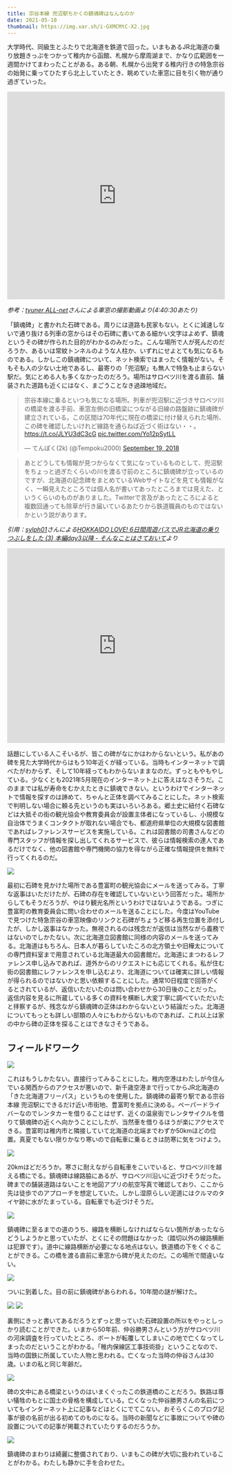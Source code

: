 ```yaml
---
title: 宗谷本線 兜沼駅ちかくの鎮魂碑はなんなのか
date: 2021-05-10
thumbnail: https://img.xar.sh/i-GXMCMtC-X2.jpg
---
```


大学時代、同級生とふたりで北海道を鉄道で回った。いまもあるJR北海道の乗り放題きっぷをつかって稚内から函館、札幌から摩周湖まで、かなり広範囲を一週間かけてまわったことがある。ある朝、札幌から出発する稚内行きの特急宗谷の始発に乗ってひたすら北上していたとき、眺めていた車窓に目を引く物が通り過ぎていった。

<iframe width="100%" height="480" src="https://www.youtube.com/embed/4k68ew0ZTug?start=16825" title="YouTube video player" frameborder="0" allow="accelerometer; autoplay; clipboard-write; encrypted-media; gyroscope; picture-in-picture" allowfullscreen></iframe>

*参考：[tyuner ALL-net](https://www.youtube.com/user/tyuner1/)さんによる車窓の撮影動画より(4:40:30あたり)*

「鎮魂碑」と書かれた石碑である。周りには道路も民家もない。とくに減速しないで通り抜ける列車の窓からはその石碑に書いてある細かい文字はよめず、鎮魂というその碑が作られた目的がわかるのみだった。こんな場所で人が死んだのだろうか、あるいは常紋トンネルのような人柱か、いずれにせよとても気になるものである。しかしこの鎮魂碑について、ネット検索ではまったく情報がない。そもそも人の少ない土地であるし、最寄りの「兜沼駅」も無人で特急も止まらない駅だ。気にとめる人も多くなかったのだろう。場所はサロベツ川を渡る直前、舗装された道路も近くにはなく、まごうことなき過疎地域だ。

<blockquote class="twitter-tweet" data-conversation="none"><p lang="ja" dir="ltr">宗谷本線に乗るといつも気になる場所。列車が兜沼駅に近づきサロベツ川の橋梁を渡る手前、車窓左側の旧橋梁につながる旧線の路盤跡に鎮魂碑が建立されている。この区間は70年代に現在の橋梁に付け替えられた場所、この碑を確認したいけれど線路を通らねば近づく術はない・・。 <a href="https://t.co/JLYU3dC3cG">https://t.co/JLYU3dC3cG</a> <a href="https://t.co/Yo12pSytLL">pic.twitter.com/Yo12pSytLL</a></p>&mdash; てんぽく(2k) (@Tempoku2000) <a href="https://twitter.com/Tempoku2000/status/1042542144970342400?ref_src=twsrc%5Etfw">September 19, 2018</a></blockquote> <script async src="https://platform.twitter.com/widgets.js" charset="utf-8"></script>

> あとどうしても情報が見つからなくて気になっているものとして、兜沼駅をちょっと過ぎたくらいの川を渡る寸前のところに鎮魂碑が立っているのですが、北海道の記念碑をまとめているWebサイトなどを見ても情報がなく、一瞬見えたところでは個人名が書いてあったところまでは見えた、というくらいのものがありました。Twitterで言及があったところによると複数回通っても除草が行き届いているあたりから鉄道職員のものではないかという説があります。

*引用：[sylph01](https://s01.ninja/)さんによる[HOKKAIDO LOVE! 6日間周遊パスでJR北海道の乗りつぶしをした (3) 本編day3以降 - そんなことはさておいて](https://d.s01.ninja/entry/20201101/1604229300)より*

<iframe src="https://www.google.com/maps/embed?pb=!1m14!1m12!1m3!1d1139.854371105969!2d141.72029455327427!3d45.210723083891004!2m3!1f0!2f0!3f0!3m2!1i1024!2i768!4f13.1!5e1!3m2!1sen!2sjp!4v1620606229839!5m2!1sen!2sjp" width="100%" height="450" style="border:0;" allowfullscreen="" loading="lazy"></iframe>

話題にしている人こそいるが、皆この碑がなにかはわからないという。私があの碑を見た大学時代からはもう10年近くが経っている。当時もインターネットで調べたがわからず、そして10年経ってもわからないままなのだ。ずっともやもやしている。少なくとも2021年5月現在のインターネット上に答えはなさそうだ。このままでは私が寿命をむかえたときに鎮魂できない。というわけでインターネットで情報を探すのは諦めて、ちゃんと正体を調べてみることにした。ネット検索で判明しない場合に頼る先というのも実はいろいろある。郷土史に紐付く石碑などは大抵その街の観光協会や教育委員会が設置主体者になっているし、小規模な自治体でうまくコンタクトが取れない場合でも、都道府県単位の大規模な図書館であればレファレンスサービスを実施している。これは図書館の司書さんなどの専門スタッフが情報を探し出してくれるサービスで、彼らは情報検索の達人であるだけでなく、他の図書館や専門機関の協力を得ながら正確な情報提供を無料で行ってくれるのだ。

![](https://img.xar.sh/i-XgmRxBq-X2.png)

最初に石碑を見かけた場所である豊富町の観光協会にメールを送ってみる。丁寧な返事はいただけたが、石碑の存在を確認していないという回答だった。場所からしてもそうだろうが、やはり観光名所というわけではないようである。つぎに豊富町の教育委員会に問い合わせのメールを送ることにした。今度はYouTubeで見つけた特急宗谷の車窓映像のリンクと石碑がちょうど移る再生位置を添付したが、しかし返事はなかった。無視されるのは残念だが返信は当然ながら義務ではないのでしかたない。次に北海道立図書館に同様の内容のメールを送ってみる。北海道はもちろん、日本人が暮らしていたころの北方領土や旧樺太についての専門資料室まで用意されている北海道最大の図書館だ。北海道にまつわるレファレンス申し込みであれば、道外からのリクエストにも応じてくれる。私が住む街の図書館にレファレンスを申し込むより、北海道については確実に詳しい情報が得られるのではないかと思い依頼することにした。通常10日程度で回答がくるとされているが、返信いただいたのは問い合わせから30日後のことだった。返信内容を見るに所蔵している多くの資料を横断し大変丁寧に調べていただいたと拝察するが、残念ながら鎮魂碑の正体はわからないという結論だった。北海道についてもっとも詳しい部類の人々にもわからないものであれば、これ以上は家の中から碑の正体を探ることはできなさそうである。

## フィールドワーク

![](https://img.xar.sh/i-sTTPHNw-X2.jpg)

これはもうしかたない。直接行ってみることにした。稚内空港はわたしが今住んでいる関西からのアクセスが悪いので、新千歳空港まで行ってからJR北海道の「きた北海道フリーパス」というものを使用した。鎮魂碑の最寄り駅である宗谷本線 兜沼駅にできるだけ近い市街地、豊富町を拠点に決める。ペーパードライバーなのでレンタカーを借りることはせず、近くの温泉街でレンタサイクルを借りて鎮魂碑の近くへ向かうことにしたが、当然車を借りるほうが楽にアクセスできる。豊富町は稚内市と隣接していて北海道の北端までわずか50kmほどの位置。真夏でもない限りかなり寒いので自転車に乗るときは防寒に気をつけよう。

![](https://img.xar.sh/i-mS8kgW8-X2.jpg)

20kmほどだろうか。寒さに耐えながら自転車をこいでいると、サロベツ川を越える橋にでる。鎮魂碑は線路脇にあるが、サロベツ川沿いに近づけそうだった。碑までの舗装道路はないことを地図アプリの航空写真で確認しており、ここから先は徒歩でのアプローチを想定していた。しかし湿原らしい泥道にはクルマのタイヤ跡に水がたまっている。自転車でも近づけそうだ。

![](https://img.xar.sh/i-NQ9V7qv-X2.jpg)

鎮魂碑に至るまでの道のうち、線路を横断しなければならない箇所があったならどうしようかと思っていたが、とくにその問題はなかった（踏切以外の線路横断は犯罪です）。道中に線路横断が必要になる地点はない。鉄道橋の下をくぐることができる。この橋を渡る直前に車窓から碑が見えたのだ。この場所で間違いない。

![](https://img.xar.sh/i-PBKbDSG-X2.jpg)

ついに到着した。目の前に鎮魂碑があらわれる。10年間の謎が解けた。

![](https://img.xar.sh/i-GXMCMtC-X2.jpg)
![](https://img.xar.sh/i-DK3rwj2-X2.jpg)

裏側にきっと書いてあるだろうとずっと思っていた石碑設置の所以をやっとしっかり読むことができた。いまから50年前、仲谷勝男さんという方がサロベツ川の河床調査を行っていたところ、ボートが転覆してしまいこの地で亡くなってしまったのだということがわかる。「稚内保線区工事技術掛」ということなので、当時の国鉄に所属していた人物と思われる。亡くなった当時の仲谷さんは30歳。いまの私と同じ年齢だ。

![](https://img.xar.sh/i-hqHk8ww-X2.jpg)

碑の文中にある橋梁というのはいまくぐったこの鉄道橋のことだろう。鉄路は尊い犠牲のもとに国土の骨格を構成している。亡くなった仲谷勝男さんの名前についてもインターネット上に記事などはとくにでてこない。おそらくこのブログ記事が彼の名前が出る初めてのものになる。当時の新聞などに事故についてや碑の設置についての記事が掲載されていたりするのだろうか。

![](https://img.xar.sh/i-nQDF6wm-X2.jpg)

鎮魂碑のまわりは綺麗に整備されており、いまもこの碑が大切に扱われていることがわかる。わたしも静かに手を合わせた。
